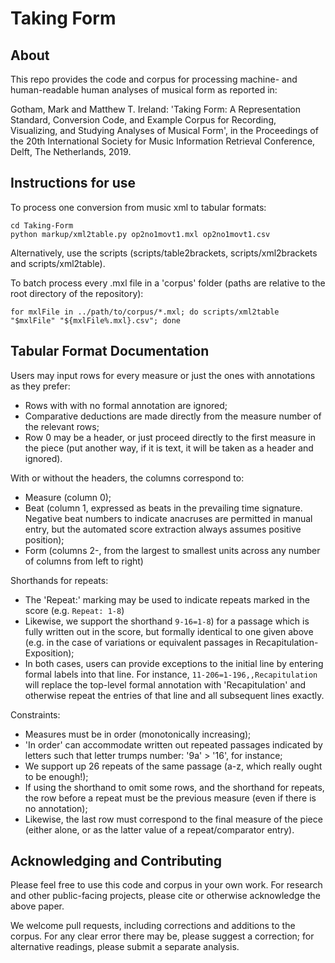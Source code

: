 # Taking Form

## About

This repo provides the code and corpus for processing machine- and human-readable human analyses of musical form as reported in:

Gotham, Mark and Matthew T. Ireland: 'Taking Form: A Representation Standard, Conversion Code, and Example Corpus for Recording, Visualizing, and Studying Analyses of Musical Form', in the Proceedings of the 20th International Society for Music Information Retrieval Conference, Delft, The Netherlands, 2019.

## Instructions for use

To process one conversion from music xml to tabular formats:
```
cd Taking-Form
python markup/xml2table.py op2no1movt1.mxl op2no1movt1.csv
```

Alternatively, use the scripts (scripts/table2brackets, scripts/xml2brackets and scripts/xml2table).

To batch process every .mxl file in a 'corpus' folder (paths are relative to the root directory of the repository):
```
for mxlFile in ../path/to/corpus/*.mxl; do scripts/xml2table "$mxlFile" "${mxlFile%.mxl}.csv"; done
```

## Tabular Format Documentation

Users may input rows for every measure or just the ones with annotations as they prefer:
- Rows with with no formal annotation are ignored;
- Comparative deductions are made directly from the measure number of the relevant rows;
- Row 0 may be a header, or just proceed directly to the first measure in the piece (put another way, if it is text, it will be taken as a header and ignored).

With or without the headers, the columns correspond to:
- Measure (column 0);
- Beat (column 1, expressed as beats in the prevailing time signature. Negative beat numbers to indicate anacruses are permitted in manual entry, but the automated score extraction always assumes positive position);
- Form (columns 2-, from the largest to smallest units across any number of columns from left to right)

Shorthands for repeats:
- The 'Repeat:' marking may be used to indicate repeats marked in the score (e.g. ```Repeat: 1-8```)
- Likewise, we support the shorthand ```9-16=1-8```) for a passage which is fully written out in the score, but formally identical to one given above (e.g. in the case of variations or equivalent passages in Recapitulation-Exposition);
- In both cases, users can provide exceptions to the initial line by entering formal labels into that line. For instance, ```11-206=1-196,,Recapitulation``` will replace the top-level formal annotation with 'Recapitulation' and otherwise repeat the entries of that line and all subsequent lines exactly.

Constraints:
- Measures must be in order (monotonically increasing);
- 'In order' can accommodate written out repeated passages indicated by letters such that letter trumps number: '9a' > '16', for instance;
- We support up 26 repeats of the same passage (a-z, which really ought to be enough!);
- If using the shorthand to omit some rows, and the shorthand for repeats, the row before a repeat must be the previous measure (even if there is no annotation);
- Likewise, the last row must correspond to the final measure of the piece (either alone, or as the latter value of a repeat/comparator entry).

## Acknowledging and Contributing

Please feel free to use this code and corpus in your own work.
For research and other public-facing projects, please cite or otherwise acknowledge the above paper.

We welcome pull requests, including corrections and additions to the corpus. For any clear error there may be, please suggest a correction; for alternative readings, please submit a separate analysis.
